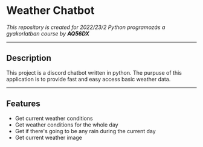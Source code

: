 # Weather Chatbot

*This repository is created for 2022/23/2 Python programozás a gyakorlatban course by __AQ56DX__*

----

## Description
This project is a discord chatbot written in python. The purpuse of this application is to provide fast and easy access
basic weather data.

----

## Features

- Get current weather conditions
- Get weather conditions for the whole day
- Get if there's going to be any rain during the current day
- Get current weather image